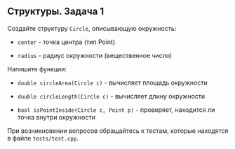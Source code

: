 ## Структуры. Задача 1

Создайте структуру `Circle`, описывающую окружность:

- `center` - точка центра (тип Point)

- `radius` - радиус окружности (вещественное число)

Напишите функции:

- `double circleArea(Circle c)` - вычисляет площадь окружности

- `double circleLength(Circle c)` - вычисляет длину окружности

- `bool isPointInside(Circle c, Point p)` - проверяет, находится ли точка внутри окружности

При возникновении вопросов обращайтесь к тестам, которые находятся в файле `tests/test.cpp`.
